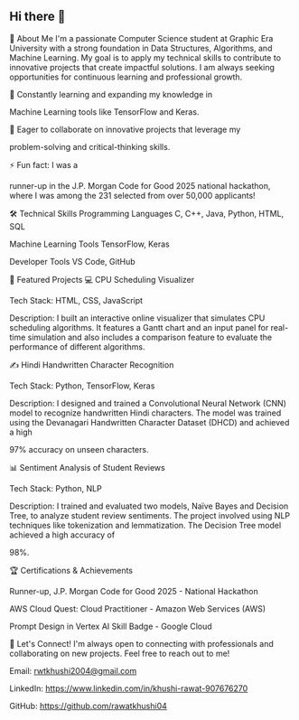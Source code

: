 ## Hi there 👋

<!--
**rawatkhushi04/rawatkhushi04** is a ✨ _special_ ✨ repository because its `README.md` (this file) appears on your GitHub profile.

Here are some ideas to get you started:

- 🔭 I’m currently working on ...
- 🌱 I’m currently learning ...
- 👯 I’m looking to collaborate on ...
- 🤔 I’m looking for help with ...
- 💬 Ask me about ...
- 📫 How to reach me: ...
- 😄 Pronouns: ...
- ⚡ Fun fact: ...
-->
 🚀 About Me
I'm a passionate Computer Science student at Graphic Era University with a strong foundation in Data Structures, Algorithms, and Machine Learning. My goal is to apply my technical skills to contribute to innovative projects that create impactful solutions. I am always seeking opportunities for continuous learning and professional growth.






🌱 Constantly learning and expanding my knowledge in 

Machine Learning tools like TensorFlow and Keras.

👯 Eager to collaborate on innovative projects that leverage my 

problem-solving and critical-thinking skills.

⚡ Fun fact: I was a 

runner-up in the J.P. Morgan Code for Good 2025 national hackathon, where I was among the 231 selected from over 50,000 applicants!

🛠️ Technical Skills
Programming Languages
C, C++, Java, Python, HTML, SQL 

Machine Learning Tools
TensorFlow, Keras 

Developer Tools
VS Code, GitHub 

🌟 Featured Projects
💻 CPU Scheduling Visualizer

Tech Stack: HTML, CSS, JavaScript 


Description: I built an interactive online visualizer that simulates CPU scheduling algorithms. It features a Gantt chart and an input panel for real-time simulation and also includes a comparison feature to evaluate the performance of different algorithms.


✍️ Hindi Handwritten Character Recognition

Tech Stack: Python, TensorFlow, Keras 


Description: I designed and trained a Convolutional Neural Network (CNN) model to recognize handwritten Hindi characters. The model was trained using the Devanagari Handwritten Character Dataset (DHCD) and achieved a high 

97% accuracy on unseen characters.


📊 Sentiment Analysis of Student Reviews

Tech Stack: Python, NLP 


Description: I trained and evaluated two models, Naïve Bayes and Decision Tree, to analyze student review sentiments. The project involved using NLP techniques like tokenization and lemmatization. The Decision Tree model achieved a high accuracy of 


98%.

🏆 Certifications & Achievements

Runner-up, J.P. Morgan Code for Good 2025 - National Hackathon 


AWS Cloud Quest: Cloud Practitioner - Amazon Web Services (AWS) 


Prompt Design in Vertex AI Skill Badge - Google Cloud 

🤝 Let's Connect!
I'm always open to connecting with professionals and collaborating on new projects. Feel free to reach out to me!


Email: rwtkhushi2004@gmail.com 


LinkedIn: https://www.linkedin.com/in/khushi-rawat-907676270 


GitHub: https://github.com/rawatkhushi04 
